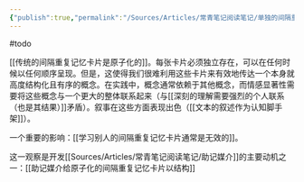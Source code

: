 ```yaml
---
{"publish":true,"permalink":"/Sources/Articles/常青笔记阅读笔记/单独的间隔重复记忆卡片是一种糟糕的交流媒介.md","title":"单独的间隔重复记忆卡片是一种糟糕的交流媒介","created":"2022-08-11","modified":"2023-03-14","published":"2025-07-09T00:03:41.696+08:00","tags":["review","todo"],"cssclasses":""}
---
```


#todo

[[传统的间隔重复记忆卡片是原子化的]]。每张卡片必须独立存在，可以在任何时候以任何顺序呈现。但是，这使得我们很难利用这些卡片来有效地传达一个本身就高度结构化且有序的概念。在实践中，概念通常依赖于其他概念，而情感显著性需要将这些概念与一个更大的整体联系起来（与[[深刻的理解需要强烈的个人联系（也是其结果）]]矛盾）。叙事在这些方面表现出色（[[文本的叙述作为认知脚手架]]）。

一个重要的影响：[[学习别人的间隔重复记忆卡片通常是无效的]]。

这一观察是开发[[Sources/Articles/常青笔记阅读笔记/助记媒介]]的主要动机之一：[[助记媒介给原子化的间隔重复记忆卡片以结构]]